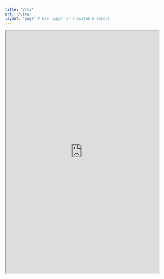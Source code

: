 ```yaml
---
title: 'Vita'
url: '/vita'
layout: 'page' # Use 'page' or a suitable layout
---
```


<iframe src="https://www.dropbox.com/s/hfbucvewprp0m4z9kc40a/Dalli_CV_Nov2024.pdf?raw=1" width="100%" height="800px">
  Your browser does not support PDFs. Please download the PDF to view it: 
  <a href="https://www.dropbox.com/s/hfbucvewprp0m4z9kc40a/Dalli_CV_Nov2024.pdf?dl=1">Download CV</a>.
</iframe>

